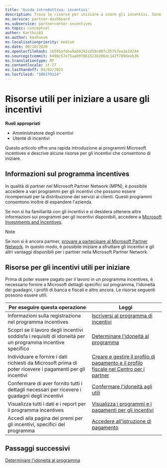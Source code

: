 ```yaml
---
title: 'Guida introduttiva: incentivi'
description: Trova le risorse per iniziare a usare gli incentivi. Sono inclusi i passaggi per confermare che si soddisfano i requisiti di idoneità e si inviano i dettagli relativi a Bank, Tax e
ms.service: partner-dashboard
ms.subservice: partnercenter-incentives
ms.topic: conceptual
author: Karthic83
ms.author: kashanum
ms.localizationpriority: medium
ms.date: 08/10/2020
ms.openlocfilehash: 1b595afdba9ab9192c859c00fc35757ea2e24244
ms.sourcegitcommit: 6498c57e75aa097861523b206dc142f789deeb36
ms.translationtype: MT
ms.contentlocale: it-IT
ms.lasthandoff: 04/02/2021
ms.locfileid: "106179124"
---
```

# <a name="use-these-resources-to-help-you-get-started-with-incentives"></a>Risorse utili per iniziare a usare gli incentivi

**Ruoli appropriati**

- Amministratore degli incentivi
- Utente di incentivi

Questo articolo offre una rapida introduzione ai programmi Microsoft incentives e descrive alcune risorse per gli incentivi che consentono di iniziare.

## <a name="about-the-incentives-program"></a>Informazioni sul programma incentives

In qualità di partner nel Microsoft Partner Network (MPN), è possibile accedere a vari programmi per gli incentivi che possono essere ricompensati per la distribuzione dei servizi ai clienti. Questi programmi consentono inoltre di espandere l'azienda.

Se non si ha familiarità con gli incentivi e si desidera ottenere altre informazioni sui programmi per gli incentivi disponibili, accedere a [Microsoft Investments and Incentives](https://partner.microsoft.com/membership/partner-incentives).

> [!NOTE]
> Se non si è ancora partner, [provare a partecipare al Microsoft Partner Network](https://partner.microsoft.com/membership). In questo modo, è possibile iniziare a sfruttare gli incentivi e gli altri vantaggi disponibili per i partner nella Microsoft Partner Network.  

## <a name="incentives-resources-to-help-you-get-started"></a>Risorse per gli incentivi utili per iniziare

Prima di poter essere pagato per il lavoro in un programma incentives, è necessario fornire a Microsoft dettagli specifici sul programma, l'idoneità dei guadagni, i profili di banca e fiscali e altro ancora. Le risorse seguenti possono essere utili.

|  **Per eseguire questa operazione**  |  **Leggi**  |
|--------------|-----------|
| Informazioni sulla registrazione nel programma incentives | [Iscriversi al programma di incentivi](incentives-enroll.md)  |
| Scopri se il lavoro degli incentivi soddisfa i requisiti di idoneità per un programma incentive specifico | [Determinare l'idoneità al programma](incentives-determined-your-program-eligibility.md)  |
| Individuare e fornire i dati richiesti da Microsoft prima di poter ricevere i pagamenti per gli incentivi | [Creare e gestire il profilo di pagamento e il profilo fiscale nel Centro per i partner](incentives-create-and-manage-your-payout-and-tax-profiles.md)  |
| Confermare di aver fornito tutti i dettagli necessari per ricevere i guadagni degli incentivi | [Confermare l'idoneità agli utili](incentives-confirm-your-earnings-eligibility.md)  |
| Visualizza tutti i dati e i report per il programma incentives | [Visualizza i programmi e i pagamenti per gli incentivi](understand-incentive-payouts.md)  |
| Accedi alla pagina dei premi per gli incentivi, specifici del programma | [Accedere all'istruzione di pagamento](payout-statement.md)  |

## <a name="next-steps"></a>Passaggi successivi

[Determinare l'idoneità al programma](incentives-determined-your-program-eligibility.md)